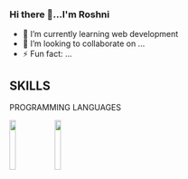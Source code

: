### Hi there 👋...I'm Roshni

- 🌱 I’m currently learning web development
- 👯 I’m looking to collaborate on ...
- ⚡ Fun fact: ...

## SKILLS
PROGRAMMING LANGUAGES
<br>
<p align="left">
   <img src="https://www.pinclipart.com/picdir/big/539-5392404_transparent-c-language-logo-png-clipart.png" width="15%" height="15%" title"C programming">
  <img src="https://clipart.info/images/ccovers/1499794874html5-js-css3-logo-png.png" width="15%" height="15%">
</p>



